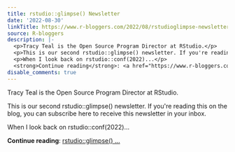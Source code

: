 ```yaml
---
title: rstudio::glimpse() Newsletter
date: '2022-08-30'
linkTitle: https://www.r-bloggers.com/2022/08/rstudioglimpse-newsletter-2/
source: R-bloggers
description: |-
  <p>Tracy Teal is the Open Source Program Director at RStudio.</p>
  <p>This is our second rstudio::glimpse() newsletter. If you're reading this on the blog, you can subscribe here to receive this newsletter in your inbox.</p>
  <p>When I look back on rstudio::conf(2022)...</p>
  <strong>Continue reading</strong>: <a href="https://www.r-bloggers.com/2022/08/rstudioglimpse-newsletter-2/">rstudio::glimpse() ...
disable_comments: true
---
```

<p>Tracy Teal is the Open Source Program Director at RStudio.</p>
<p>This is our second rstudio::glimpse() newsletter. If you're reading this on the blog, you can subscribe here to receive this newsletter in your inbox.</p>
<p>When I look back on rstudio::conf(2022)...</p>
<strong>Continue reading</strong>: <a href="https://www.r-bloggers.com/2022/08/rstudioglimpse-newsletter-2/">rstudio::glimpse() ...
